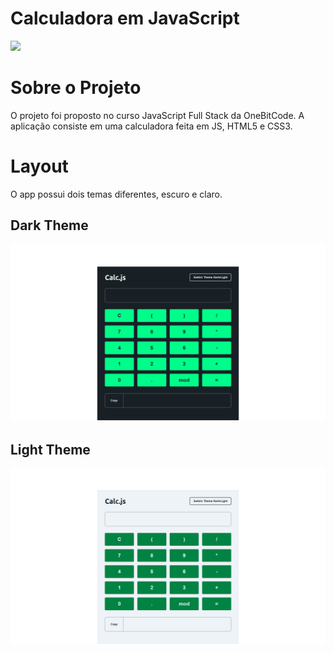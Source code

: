 # Calculadora em JavaScript
![](https://img.shields.io/badge/LICENSE-mit?logo=MIT&label=MIT&color=64C4B6)

# Sobre o Projeto
O projeto foi proposto no curso JavaScript Full Stack da OneBitCode.
A aplicação consiste em uma calculadora feita em JS, HTML5 e CSS3.

# Layout
O app possui dois temas diferentes, escuro e claro.  

## Dark Theme
![Imagem do tema escuro](https://github.com/Pietro-Martins-Marques/Calculator-JS/blob/main/assets/dark-theme.png)

## Light Theme
![Imagem do tema claro](https://github.com/Pietro-Martins-Marques/Calculator-JS/blob/main/assets/light-theme.png)
